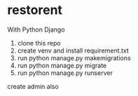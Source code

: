 # restorent
With Python Django

1. clone this repo
2. create venv and install requirement.txt
3. run python manage.py makemigrations
4. run python manage.py migrate
5. run python manage.py runserver

create admin also
